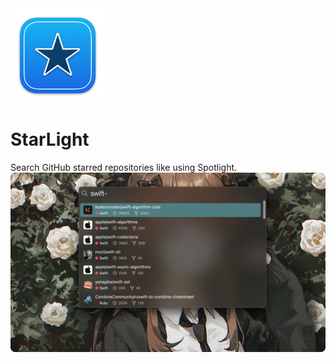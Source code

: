 <img width="30%" src= "Resources/StarLight.png">

# StarLight

Search GitHub starred repositories like using Spotlight.
![iShot_2025-01-15_21.19.39](Resources/iShot_2025-01-15_21.19.39.png)

